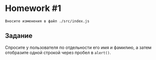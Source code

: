 # Homework #1

```
Вносите изменения в файл ./src/index.js 
```

## Задание

Спросите у пользователя по отдельности его имя и фамилию, а затем отобразите одной строкой через пробел в `alert()`.
